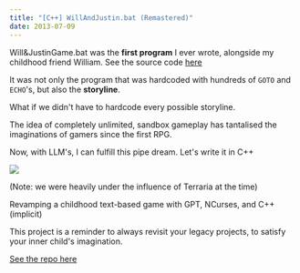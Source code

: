 ```yaml
---
title: "[C++] WillAndJustin.bat (Remastered)"
date: 2013-07-09
---
```


Will&JustinGame.bat was the **first program** I ever wrote, alongside my childhood friend William. See the source code [here](https://github.com/jl33-ai/legacy-projects/blob/main/first-program-ever/Will%26JustinGame.bat)

It was not only the program that was hardcoded with hundreds of `GOTO` and `ECHO`'s, but also the **storyline**. [](https://youtu.be/AKJhThyTmQw?si=L3EFpRwAvS_eD9pw)

What if we didn't have to hardcode every possible storyline. 

The idea of completely unlimited, sandbox gameplay has tantalised the imaginations of gamers since the first RPG.

Now, with LLM's, I can fulfill this pipe dream. Let's write it in C++

![](https://uploads-ssl.webflow.com/655b09278fbbaaf6dd088d8a/657e3718728c9a60887c5270_header.jpg)

(Note: we were heavily under the influence of Terraria at the time) 

‍Revamping a childhood text-based game with GPT, NCurses, and C++
(implicit)



This project is a reminder to always revisit your legacy projects, to satisfy your inner child's imagination.

[See the repo here]()